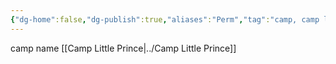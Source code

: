 ```yaml
---
{"dg-home":false,"dg-publish":true,"aliases":"Perm","tag":"camp, camp location","date":null,"location":[58.02148705,56.23076652679421],"title":"Perm, Perm Krai, Volga Federal District, Russia","permalink":"/maps/perm-perm-krai-volga-federal-district-russia/","dgHomeLink":true,"dgPassFrontmatter":true}
---
```



camp name [[Camp Little Prince|../Camp Little Prince]]
